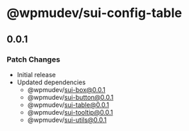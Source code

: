 # @wpmudev/sui-config-table

## 0.0.1

### Patch Changes

- Initial release
- Updated dependencies
  - @wpmudev/sui-box@0.0.1
  - @wpmudev/sui-button@0.0.1
  - @wpmudev/sui-table@0.0.1
  - @wpmudev/sui-tooltip@0.0.1
  - @wpmudev/sui-utils@0.0.1
